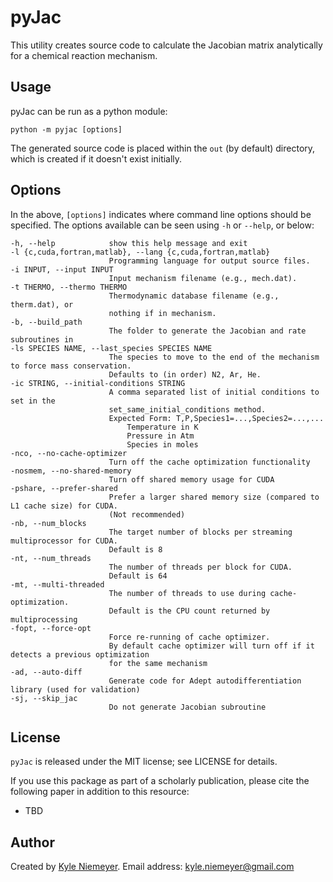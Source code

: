 pyJac
===============

This utility creates source code to calculate the Jacobian matrix analytically for a chemical reaction mechanism.

Usage
-----

pyJac can be run as a python module:

    python -m pyjac [options]

The generated source code is placed within the `out` (by default) directory, which is created if it doesn't exist initially.

Options
-------

In the above, `[options]` indicates where command line options should be specified. The options available can be seen using `-h` or `--help`, or below:

    -h, --help            show this help message and exit
    -l {c,cuda,fortran,matlab}, --lang {c,cuda,fortran,matlab}
                          Programming language for output source files.
    -i INPUT, --input INPUT
                          Input mechanism filename (e.g., mech.dat).
    -t THERMO, --thermo THERMO
                          Thermodynamic database filename (e.g., therm.dat), or
                          nothing if in mechanism.
    -b, --build_path
                          The folder to generate the Jacobian and rate subroutines in
    -ls SPECIES NAME, --last_species SPECIES NAME
                          The species to move to the end of the mechanism to force mass conservation.  
                          Defaults to (in order) N2, Ar, He.
    -ic STRING, --initial-conditions STRING
                          A comma separated list of initial conditions to set in the
                          set_same_initial_conditions method.
                          Expected Form: T,P,Species1=...,Species2=...,...
                              Temperature in K
                              Pressure in Atm
                              Species in moles
    -nco, --no-cache-optimizer
                          Turn off the cache optimization functionality
    -nosmem, --no-shared-memory
                          Turn off shared memory usage for CUDA
    -pshare, --prefer-shared
                          Prefer a larger shared memory size (compared to L1 cache size) for CUDA.  
                          (Not recommended)
    -nb, --num_blocks
                          The target number of blocks per streaming multiprocessor for CUDA.  
                          Default is 8
    -nt, --num_threads
                          The number of threads per block for CUDA.  
                          Default is 64
    -mt, --multi-threaded
                          The number of threads to use during cache-optimization.
                          Default is the CPU count returned by multiprocessing
    -fopt, --force-opt
                          Force re-running of cache optimizer.  
                          By default cache optimizer will turn off if it detects a previous optimization
                          for the same mechanism
    -ad, --auto-diff
                          Generate code for Adept autodifferentiation library (used for validation)
    -sj, --skip_jac
                          Do not generate Jacobian subroutine

License
-------

`pyJac` is released under the MIT license; see LICENSE for details.

If you use this package as part of a scholarly publication, please cite the following paper in addition to this resource:

 * TBD

Author
------

Created by [Kyle Niemeyer](http://kyleniemeyer.com). Email address: [kyle.niemeyer@gmail.com](mailto:kyle.niemeyer@gmail.com)
